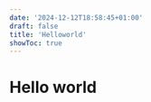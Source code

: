 ```yaml
---
date: '2024-12-12T18:58:45+01:00'
draft: false
title: 'Helloworld'
showToc: true
---
```


# Hello world
